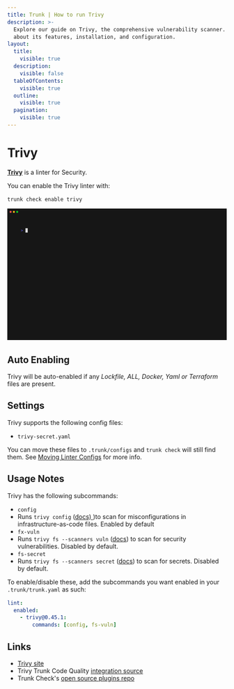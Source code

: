 ```yaml
---
title: Trunk | How to run Trivy
description: >-
  Explore our guide on Trivy, the comprehensive vulnerability scanner. Learn
  about its features, installation, and configuration.
layout:
  title:
    visible: true
  description:
    visible: false
  tableOfContents:
    visible: true
  outline:
    visible: true
  pagination:
    visible: true
---
```


# Trivy

[**Trivy**](https://github.com/aquasecurity/trivy) is a linter for Security.

You can enable the Trivy linter with:

```shell
trunk check enable trivy
```

![trivy example output](../../../check/configuration/supported/trivy.gif)

## Auto Enabling

Trivy will be auto-enabled if any _Lockfile, ALL, Docker, Yaml or Terraform_ files are present.

## Settings

Trivy supports the following config files:

* `trivy-secret.yaml`

You can move these files to `.trunk/configs` and `trunk check` will still find them. See [Moving Linter Configs](../#moving-linter-configs) for more info.

## Usage Notes

Trivy has the following subcommands:

* `config`
* Runs `trivy config` ([docs) ](https://aquasecurity.github.io/trivy/latest/docs/scanner/misconfiguration/))to scan for misconfigurations in infrastructure-as-code files. Enabled by default
* `fx-vuln`
* Runs `trivy fs --scanners vuln` ([docs](https://aquasecurity.github.io/trivy/latest/docs/target/filesystem/)) to scan for security vulnerabilities. Disabled by default.
* `fs-secret`
* Runs `trivy fs --scanners secret` ([docs](https://aquasecurity.github.io/trivy/latest/docs/target/filesystem/)) to scan for secrets. Disabled by default.

To enable/disable these, add the subcommands you want enabled in your `.trunk/trunk.yaml` as such:

```yaml
lint:
  enabled:
    - trivy@0.45.1:
        commands: [config, fs-vuln]
```

## Links

* [Trivy site](https://github.com/aquasecurity/trivy)
* Trivy Trunk Code Quality [integration source](https://github.com/trunk-io/plugins/tree/main/linters/trivy)
* Trunk Check's [open source plugins repo](https://github.com/trunk-io/plugins/tree/main)
